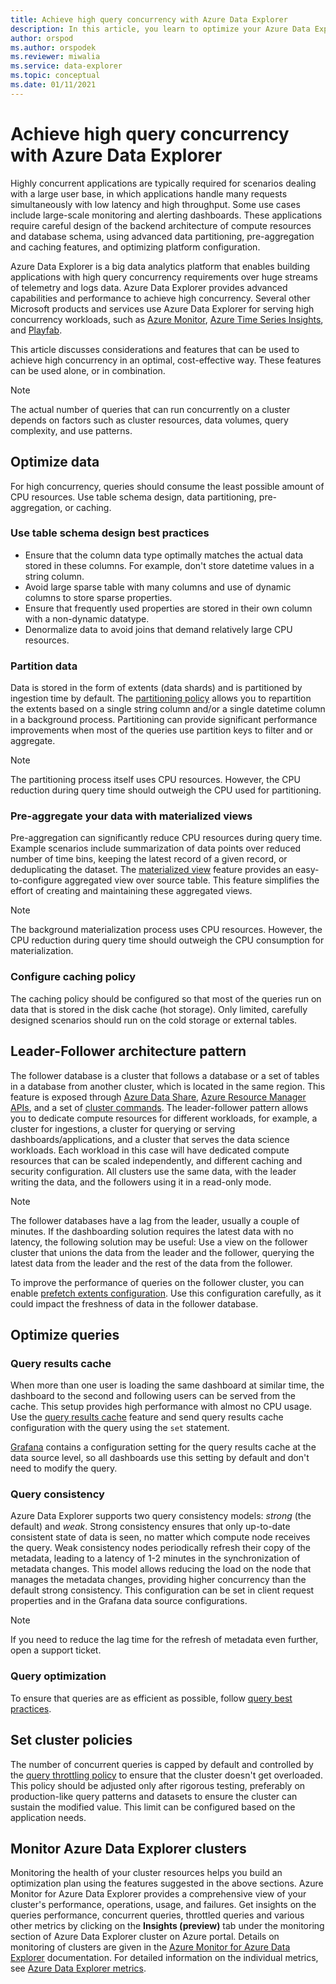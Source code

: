 ```yaml
---
title: Achieve high query concurrency with Azure Data Explorer
description: In this article, you learn to optimize your Azure Data Explorer setup for high query concurrency.
author: orspod
ms.author: orspodek
ms.reviewer: miwalia
ms.service: data-explorer
ms.topic: conceptual
ms.date: 01/11/2021
---
```


# Achieve high query concurrency with Azure Data Explorer

Highly concurrent applications are typically required for scenarios dealing with a large user base, in which applications handle many requests simultaneously with low latency and high throughput. Some use cases include large-scale monitoring and alerting dashboards. These applications require careful design of the backend architecture of compute resources and database schema, using advanced data partitioning, pre-aggregation and caching features, and optimizing platform configuration.

Azure Data Explorer is a big data analytics platform that enables building applications with high query concurrency requirements over huge streams of telemetry and logs data. Azure Data Explorer provides advanced capabilities and performance to achieve high concurrency. Several other Microsoft products and services use Azure Data Explorer for serving high concurrency workloads, such as [Azure Monitor](https://azure.microsoft.com/en-au/services/monitor/), [Azure Time Series Insights](https://azure.microsoft.com/services/time-series-insights/), and [Playfab](https://playfab.com/).

This article discusses considerations and features that can be used to achieve high concurrency in an optimal, cost-effective way. These features can be used alone, or in combination.

> [!NOTE]
> The actual number of queries that can run concurrently on a cluster depends on factors such as cluster resources, data volumes, query complexity, and use patterns.

## Optimize data

For high concurrency, queries should consume the least possible amount of CPU resources. Use table schema design, data partitioning, pre-aggregation, or caching.

### Use table schema design best practices

* Ensure that the column data type optimally matches the actual data stored in these columns. For example, don't store datetime values in a string column.
* Avoid large sparse table with many columns and use of dynamic columns to store sparse properties.
* Ensure that frequently used properties are stored in their own column with a non-dynamic datatype.
* Denormalize data to avoid joins that demand relatively large CPU resources.

### Partition data

Data is stored in the form of extents (data shards) and is partitioned by ingestion time by default. The [partitioning policy](/kusto/management/partitioningpolicy.md) allows you to repartition the extents based on a single string column and/or a single datetime column in a background process. Partitioning can provide significant performance improvements when most of the queries use partition keys to filter and or aggregate.

> [!NOTE]
> The partitioning process itself uses CPU resources. However, the CPU reduction during query time should outweigh the CPU used for partitioning.

### Pre-aggregate your data with materialized views

Pre-aggregation can significantly reduce CPU resources during query time. Example scenarios include summarization of data points over reduced number of time bins, keeping the latest record of a given record, or deduplicating the dataset. The [materialized view](/kusto/management/materialized-views/materialized-view-overview.md) feature provides an easy-to-configure aggregated view over source table. This feature simplifies the effort of creating and maintaining these aggregated views.

> [!NOTE]
> The background materialization process uses CPU resources. However, the CPU reduction during query time should outweigh the CPU consumption for materialization.

### Configure caching policy

The caching policy should be configured so that most of the queries run on data that is stored in the disk cache (hot storage). Only limited, carefully designed scenarios should run on the cold storage or external tables.

## Leader-Follower architecture pattern

The follower database is a cluster that follows a database or a set of tables in a database from another cluster, which is located in the same region. This feature is exposed through [Azure Data Share](/azure/data-explorer/data-share), [Azure Resource Manager APIs](follower.md), and a set of [cluster commands](/kusto/management/cluster-follower.md). The leader-follower pattern allows you to dedicate compute resources for different workloads, for example, a cluster for ingestions, a cluster for querying or serving dashboards/applications, and a cluster that serves the data science workloads. Each workload in this case will have dedicated compute resources that can be scaled independently, and different caching and security configuration. All clusters use the same data, with the leader writing the data, and the followers using it in a read-only mode.

> [!NOTE]
> The follower databases have a lag from the leader, usually a couple of minutes. If the dashboarding solution requires the latest data with no latency, the following solution may be useful: Use a view on the follower cluster that unions the data from the leader and the follower, querying the latest data from the leader and the rest of the data from the follower.

To improve the performance of queries on the follower cluster, you can enable [prefetch extents configuration](/kusto/management/cluster-follower.md#alter-follower-database-prefetch-extents). Use this configuration carefully, as it could impact the freshness of data in the follower database.

## Optimize queries

### Query results cache

When more than one user is loading the same dashboard at similar time, the dashboard to the second and following users can be served from the cache. This setup provides high performance with almost no CPU usage. Use the [query results cache](/kusto/query/query-results-cache.md) feature and send query results cache configuration with the query using the `set` statement.

[Grafana](/azure/data-explorer/grafana) contains a configuration setting for the query results cache at the data source level, so all dashboards use this setting by default and don't need to modify the query.

### Query consistency

Azure Data Explorer supports two query consistency models: *strong* (the default) and *weak*. Strong consistency ensures that only up-to-date consistent state of data is seen, no matter which compute node receives the query. Weak consistency nodes periodically refresh their copy of the metadata, leading to a latency of 1-2 minutes in the synchronization of metadata changes. This model allows reducing the load on the node that manages the metadata changes, providing higher concurrency than the default strong consistency. This configuration can be set in client request properties and in the Grafana data source configurations.

> [!NOTE]
> If you need to reduce the lag time for the refresh of metadata even further, open a support ticket.

### Query optimization

To ensure that queries are as efficient as possible, follow [query best practices](/kusto/query/best-practices.md).

## Set cluster policies

The number of concurrent queries is capped by default and controlled by the [query throttling policy](/kusto/management/query-throttling-policy.md) to ensure that the cluster doesn't get overloaded. This policy should be adjusted only after rigorous testing, preferably on production-like query patterns and datasets to ensure the cluster can sustain the modified value. This limit can be configured based on the application needs.

## Monitor Azure Data Explorer clusters

Monitoring the health of your cluster resources helps you build an optimization plan using the features suggested in the above sections. Azure Monitor for Azure Data Explorer provides a comprehensive view of your cluster's performance, operations, usage, and failures. Get insights on the queries performance, concurrent queries, throttled queries and various other metrics by clicking on the **Insights (preview)** tab under the monitoring section of Azure Data Explorer cluster on Azure portal. Details on monitoring of clusters are given in the [Azure Monitor for Azure Data Explorer](/azure/azure-monitor/insights/data-explorer?toc=/azure/data-explorer/toc.json&amp;bc=/azure/data-explorer/breadcrumb/toc.json) documentation. For detailed information on the individual metrics, see [Azure Data Explorer metrics](using-metrics.md#supported-azure-data-explorer-metrics).

